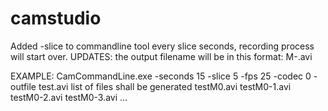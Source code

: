 # camstudio

Added -slice <seconds> to commandline tool
every slice seconds, recording process will start over.
UPDATES: the output filename will be in this format:
<basename>M<monitor number>-<slice number>.avi

EXAMPLE: 
CamCommandLine.exe -seconds 15 -slice 5 -fps 25 -codec 0 -outfile test.avi
list of files shall be generated
testM0.avi
testM0-1.avi
testM0-2.avi
testM0-3.avi
...
